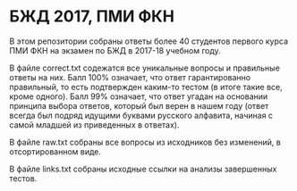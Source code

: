 # БЖД 2017, ПМИ ФКН
В этом репозитории собраны ответы более 40 студентов первого курса ПМИ ФКН на экзамен по БЖД в 2017-18 учебном году.

В файле correct.txt содежатся все уникальные вопросы и правильные ответы на них. Балл 100% означает,
что ответ гарантированно правильный, то есть подтвержден каким-то тестом (в итоге такие все, кроме одного). Балл 99% означает,
что ответ угадан на основании принципа выбора ответов, который был верен в нашем году (ответ всегда был подряд идущими буквами русского алфавита, начиная с самой младшей из приведенных в ответах).

В файле raw.txt собраны все вопросы из исходников без изменений, в отсортированном виде.

В файле links.txt собраны исходные ссылки на анализы завершенных тестов.